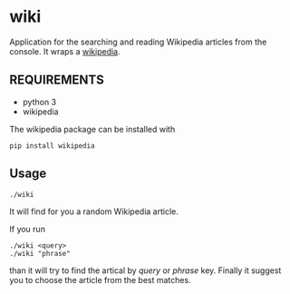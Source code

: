 # wiki
Application for the searching and reading Wikipedia articles from the console.
It wraps a [wikipedia](https://pypi.org/project/wikipedia/).

## REQUIREMENTS

- python 3
- wikipedia

The wikipedia package can be installed with

```
pip install wikipedia 
```

## Usage

```
./wiki
```
It will find for you a random Wikipedia article.

If you run 
```
./wiki <query> 
./wiki "phrase" 
```
than it will try to find the artical by *query* or *phrase* key. Finally it suggest you to choose
the article from the best matches.
